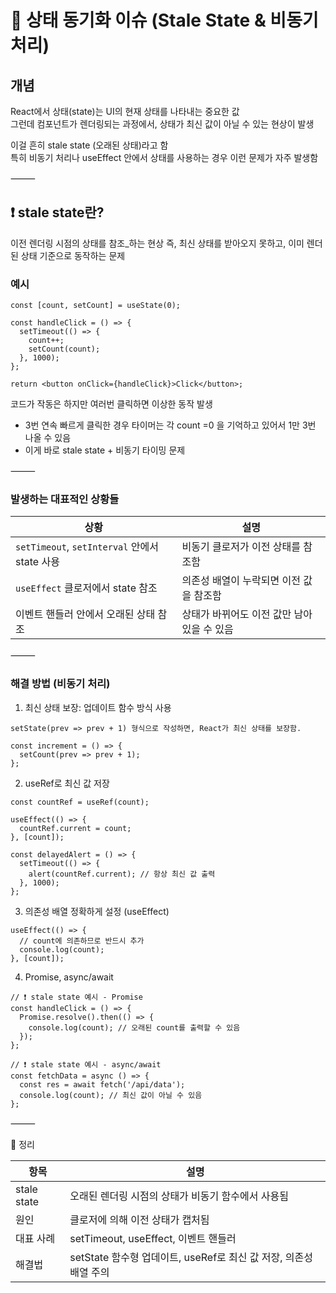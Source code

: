 # 🔄 상태 동기화 이슈 (Stale State & 비동기 처리)

## 개념

React에서 상태(state)는 UI의 현재 상태를 나타내는 중요한 값<br>
그런데 컴포넌트가 렌더링되는 과정에서, 상태가 최신 값이 아닐 수 있는 현상이 발생

이걸 흔히 stale state (오래된 상태)라고 함<br>
특히 비동기 처리나 useEffect 안에서 상태를 사용하는 경우 이런 문제가 자주 발생함

⸻

## ❗ stale state란?

이전 렌더링 시점의 상태를 참조_하는 현상
즉, 최신 상태를 받아오지 못하고, 이미 렌더된 상태 기준으로 동작하는 문제

### 예시
```
const [count, setCount] = useState(0);

const handleClick = () => {
  setTimeout(() => {
    count++;
    setCount(count);
  }, 1000);
};

return <button onClick={handleClick}>Click</button>;
```

코드가 작동은 하지만 여러번 클릭하면 이상한 동작 발생
- 3번 연속 빠르게 클릭한 경우 타이머는 각 count =0 을 기억하고 있어서 1만 3번 나올 수 있음
- 이게 바로 stale state + 비동기 타이밍 문제

⸻

### 발생하는 대표적인 상황들

| 상황 | 설명 |
| --- | --- |
| `setTimeout`, `setInterval` 안에서 state 사용 | 비동기 클로저가 이전 상태를 참조함 |
| `useEffect` 클로저에서 state 참조 | 의존성 배열이 누락되면 이전 값을 참조함 |
| 이벤트 핸들러 안에서 오래된 상태 참조 | 상태가 바뀌어도 이전 값만 남아있을 수 있음 |


⸻

### 해결 방법 (비동기 처리)

1. 최신 상태 보장: 업데이트 함수 방식 사용
```
setState(prev => prev + 1) 형식으로 작성하면, React가 최신 상태를 보장함.

const increment = () => {
  setCount(prev => prev + 1);
};
```
2. useRef로 최신 값 저장
```
const countRef = useRef(count);

useEffect(() => {
  countRef.current = count;
}, [count]);

const delayedAlert = () => {
  setTimeout(() => {
    alert(countRef.current); // 항상 최신 값 출력
  }, 1000);
};
```
3. 의존성 배열 정확하게 설정 (useEffect)
```
useEffect(() => {
  // count에 의존하므로 반드시 추가
  console.log(count);
}, [count]);
```

4. Promise, async/await
```
// ❗ stale state 예시 - Promise
const handleClick = () => {
  Promise.resolve().then(() => {
    console.log(count); // 오래된 count를 출력할 수 있음
  });
};

// ❗ stale state 예시 - async/await
const fetchData = async () => {
  const res = await fetch('/api/data');
  console.log(count); // 최신 값이 아닐 수 있음
};
```
⸻

🧠 정리

| 항목 | 설명 |
| --- | --- |
| stale state | 오래된 렌더링 시점의 상태가 비동기 함수에서 사용됨 |
| 원인 | 클로저에 의해 이전 상태가 캡처됨 |
| 대표 사례 | setTimeout, useEffect, 이벤트 핸들러 |
| 해결법 | setState 함수형 업데이트, useRef로 최신 값 저장, 의존성 배열 주의 |
